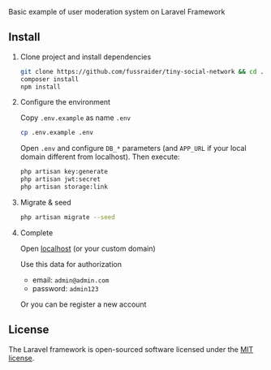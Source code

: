 Basic example of user moderation system on Laravel Framework

## Install

1. Clone project and install dependencies
    ```bash
    git clone https://github.com/fussraider/tiny-social-network && cd ./tiny-social-network
    composer install
    npm install
    ```

2. Configure the environment

    Copy `.env.example` as name `.env`
    ```bash
    cp .env.example .env
    ```
    Open `.env` and configure `DB_*` parameters (and `APP_URL` if your local domain different from localhost). Then execute:
    ```bash
    php artisan key:generate
    php artisan jwt:secret
    php artisan storage:link
    ```

3. Migrate & seed
    ```bash
    php artisan migrate --seed
    ```
   
4. Complete 

    Open [localhost](http://localhost) (or your custom domain)
    
    Use this data for authorization
    - email: `admin@admin.com`
    - password: `admin123`
    
    Or you can be register a new account
    
## License

The Laravel framework is open-sourced software licensed under the [MIT license](https://opensource.org/licenses/MIT).
